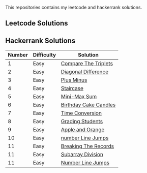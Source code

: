 This repositories contains my leetcode and hackerrank solutions.
<br>
## Leetcode Solutions

## Hackerrank Solutions

| Number | Difficulty | Solution |
| ------ | ----------- | -------- |
| 1 | Easy | <a href="https://github.com/anildursunipek/leetcode-and-hackerrank-solutions/blob/main/hackerrank/1-easy-compare_the_triplets.py">Compare The Triplets</a> |
| 2 | Easy | <a href="https://github.com/anildursunipek/leetcode-and-hackerrank-solutions/blob/main/hackerrank/2-easy-Diagonal_Difference.py">Diagonal Difference</a> |
| 3 | Easy | <a href="https://github.com/anildursunipek/leetcode-and-hackerrank-solutions/blob/main/hackerrank/3-easy-Plus_Minus.py">Plus Minus</a> |
| 4 | Easy | <a href="https://github.com/anildursunipek/leetcode-and-hackerrank-solutions/blob/main/hackerrank/4-easy-Staircase.py">Staircase</a> |
| 5 | Easy | <a href="https://github.com/anildursunipek/leetcode-and-hackerrank-solutions/blob/main/hackerrank/5-easy-Mini_Max_Sum.py">Mini-Max Sum</a> |
| 6 | Easy | <a href="https://github.com/anildursunipek/leetcode-and-hackerrank-solutions/blob/main/hackerrank/6-easy-Birthday_cake_candles.py">Birthday Cake Candles</a> |
| 7 | Easy | <a href="https://github.com/anildursunipek/leetcode-and-hackerrank-solutions/blob/main/hackerrank/7-easy-time_conversion.py">Time Conversion</a> |
| 8 | Easy | <a href="https://github.com/anildursunipek/leetcode-and-hackerrank-solutions/blob/main/hackerrank/8-easy-grading_students.py">Grading Students</a> |
| 9 | Easy | <a href="https://github.com/anildursunipek/leetcode-and-hackerrank-solutions/blob/main/hackerrank/9-easy-Apple_and_Orange.py">Apple and Orange</a> |
| 10 | Easy | <a href="https://github.com/anildursunipek/leetcode-and-hackerrank-solutions/blob/main/hackerrank/10-easy-number-line-jumps.py">number Line Jumps</a> |
| 11 | Easy | <a href="https://github.com/anildursunipek/leetcode-and-hackerrank-solutions/blob/main/hackerrank/11-easy-Breaking_the_Records.py">Breaking The Records</a> |
| 11 | Easy | <a href="https://github.com/anildursunipek/leetcode-and-hackerrank-solutions/blob/main/hackerrank/12-easy-Subarray_Division.py">Subarray Division</a> |
| 11 | Easy | <a href="https://github.com/anildursunipek/leetcode-and-hackerrank-solutions/blob/main/hackerrank/13-easy-Number-Line-Jumps.py">Number Line Jumps</a> |






